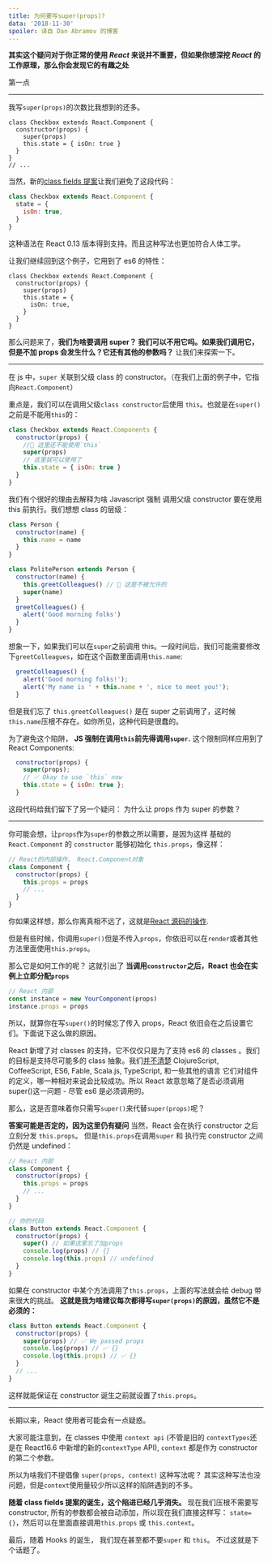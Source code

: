 ```yaml
---
title: 为何要写super(props)?
data: '2018-11-30'
spoiler: 译自 Dan Abramov 的博客
---
```


**其实这个疑问对于你正常的使用 _React_ 来说并不重要，但如果你想深挖 _React_ 的工作原理，那么你会发现它的有趣之处**

第一点

---

我写`super(props)`的次数比我想到的还多。

```jsx{3}
class Checkbox extends React.Component {
  constructor(props) {
    super(props)
    this.state = { isOn: true }
  }
}
// ...
```

当然，新的[class fields 提案](https://github.com/tc39/proposal-class-fields)让我们避免了这段代码：

```jsx
class Checkbox extends React.Component {
  state = {
    isOn: true,
  }
}
```

这种语法在 React 0.13 版本得到支持。而且这种写法也更加符合人体工学。

让我们继续回到这个例子，它用到了 es6 的特性：

```jsx{3}
class Checkbox extends React.Component {
  constructor(props) {
    super(props)
    this.state = {
      isOn: true,
    }
  }
}
```

那么问题来了，**我们为啥要调用 super？ 我们可以不用它吗。如果我们调用它，但是不加 props 会发生什么？它还有其他的参数吗？** 让我们来探索一下。

---

在 js 中，`super` 关联到父级 class 的 constructor。（在我们上面的例子中，它指向`React.Component`）

重点是，我们可以在调用父级`class constructor`后使用 `this`。也就是在`super()`之前是不能用`this`的：

```jsx
class Checkbox extends React.Components {
  constructor(props) {
    //🔴 这里还不能使用`this`
    super(props)
    // 这里就可以使用了
    this.state = { isOn: true }
  }
}
```

我们有个很好的理由去解释为啥 Javascript 强制 调用父级 constructor 要在使用 this 前执行。我们想想 class 的层级：

```jsx
class Person {
  constructor(name) {
    this.name = name
  }
}

class PolitePerson extends Person {
  constructor(name) {
    this.greetColleagues() // 🔴 这是不被允许的
    super(name)
  }
  greetColleagues() {
    alert('Good morning folks')
  }
}
```

想象一下，如果我们可以在`super`之前调用 this。一段时间后，我们可能需要修改下`greetColleagues`，如在这个函数里面调用`this.name`:

```jsx
  greetColleagues() {
    alert('Good morning folks!');
    alert('My name is ' + this.name + ', nice to meet you!');
  }
```

但是我们忘了 `this.greetColleagues()` 是在 super 之前调用了，这时候`this.name`压根不存在。如你所见，这种代码是很蠢的。

为了避免这个陷阱， **JS 强制在调用`this`前先得调用`super`.** 这个限制同样应用到了 React Components:

```jsx
  constructor(props) {
    super(props);
    // ✅ Okay to use `this` now
    this.state = { isOn: true };
  }
```

这段代码给我们留下了另一个疑问： 为什么让 props 作为 super 的参数？

---

你可能会想，让`props`作为`super`的参数之所以需要，是因为这样 基础的`React.Component` 的 `constructor` 能够初始化 `this.props`，像这样：

```jsx
// React的内部操作， React.Component对象
class Component {
  constructor(props) {
    this.props = props
    // ...
  }
}
```

你如果这样想，那么你离真相不远了，这就是[React 源码的操作](https://github.com/facebook/react/blob/1d25aa5787d4e19704c049c3cfa985d3b5190e0d/packages/react/src/ReactBaseClasses.js#L22).

但是有些时候，你调用`super()`但是不传入`props`，你依旧可以在`render`或者其他方法里面使用`this.props`。

那么它是如何工作的呢？ 这就引出了 **当调用`constructor`之后，React 也会在实例上立即分配`props`**

```jsx
// React 内部
const instance = new YourComponent(props)
instance.props = props
```

所以，就算你在写`super()`的时候忘了传入 props，React 依旧会在之后设置它们。下面说下这么做的原因。

React 新增了对 classes 的支持，它不仅仅只是为了支持 es6 的 classes 。我们的目标是支持尽可能多的 class 抽象。我们[并不清楚](https://reactjs.org/blog/2015/01/27/react-v0.13.0-beta-1.html#other-languages) ClojureScript, CoffeeScript, ES6, Fable, Scala.js, TypeScript, 和一些其他的语言 它们对组件的定义，哪一种相对来说会比较成功。所以 React 故意忽略了是否必须调用 super()这一问题 - 尽管 es6 是必须调用的。

那么，这是否意味着你只需写`super()`来代替`super(props)`呢？

**答案可能是否定的，因为这里仍有疑问** 当然，React 会在执行 constructor 之后立刻分发 `this.props`。 但是`this.props`在调用`super` 和 执行完 constructor 之间 仍然是 undefined：

```jsx
// React 内部
class Component {
  constructor(props) {
    this.props = props
    // ...
  }
}

// 你的代码
class Button extends React.Component {
  constructor(props) {
    super() // 如果这里忘了加props
    console.log(props) // {}
    console.log(this.props) // undefined
  }
}
```

如果在 constructor 中某个方法调用了`this.props`，上面的写法就会给 debug 带来很大的挑战。
**这就是我为啥建议每次都得写`super(props)`的原因，虽然它不是必须的：**

```jsx
class Button extends React.Component {
  constructor(props) {
    super(props) // ✅ We passed props
    console.log(props) // ✅ {}
    console.log(this.props) // ✅ {}
  }
  // ...
}
```

这样就能保证在 constructor 诞生之前就设置了`this.props`。

---

长期以来，React 使用者可能会有一点疑惑。

大家可能注意到，在 classes 中使用 `context api` (不管是旧的 `contextTypes`还是在 React16.6 中新增的新的`contextType` API), `context` 都是作为 constructor 的第二个参数。

所以为啥我们不提倡像 `super(props, context)` 这种写法呢？ 其实这种写法也没问题，但是`context`使用量较少所以这样的陷阱遇到的不多。

**随着 class fields 提案的诞生，这个陷进已经几乎消失。** 现在我们压根不需要写 constructor, 所有的参数都会被自动添加，所以现在我们直接这样写： `state={}`，然后可以在里面直接调用`this.props` 或 `this.context`。

最后，随着 Hooks 的诞生， 我们现在甚至都不要`super` 和 `this`。 不过这就是下个话题了。
